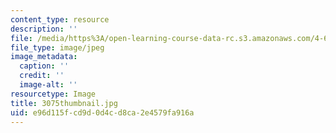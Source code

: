 ```yaml
---
content_type: resource
description: ''
file: /media/https%3A/open-learning-course-data-rc.s3.amazonaws.com/4-614-religious-architecture-and-islamic-cultures-fall-2002/e96d115fcd9d0d4cd8ca2e4579fa916a_3075thumbnail.jpg
file_type: image/jpeg
image_metadata:
  caption: ''
  credit: ''
  image-alt: ''
resourcetype: Image
title: 3075thumbnail.jpg
uid: e96d115f-cd9d-0d4c-d8ca-2e4579fa916a
---
```

